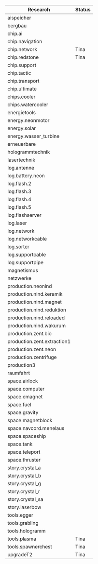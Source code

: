 Research  | Status
--------- | ------
aispeicher |
bergbau |
chip.ai |
chip.navigation |
chip.network | Tina
chip.redstone | Tina
chip.support |
chip.tactic |
chip.transport |
chip.ultimate |
chips.cooler |
chips.watercooler |
energietools |
energy.neonmotor |
energy.solar |
energy.wasser_turbine |
erneuerbare |
hologrammtechnik |
lasertechnik |
log.antenne |
log.battery.neon |
log.flash.2 |
log.flash.3 |
log.flash.4 |
log.flash.5 |
log.flashserver |
log.laser |
log.network |
log.networkcable |
log.sorter |
log.supportcable |
log.supportpipe |
magnetismus |
netzwerke |
production.neonind |
production.nind.keramik |
production.nind.magnet |
production.nind.reduktion |
production.nind.reloaded |
production.nind.wakurum |
production.zent.bio |
production.zent.extraction1 |
production.zent.neon |
production.zentrifuge |
production3 |
raumfahrt |
space.airlock |
space.computer |
space.emagnet |
space.fuel |
space.gravity |
space.magnetblock |
space.navcord.menelaus |
space.spaceship |
space.tank |
space.teleport |
space.thruster |
story.crystal_a |
story.crystal_b |
story.crystal_g |
story.crystal_r |
story.crystal_sa |
story.laserbow |
tools.egger |
tools.grabling |
tools.hologramm | 
tools.plasma | Tina
tools.spawnerchest | Tina
upgradeT2 | Tina








